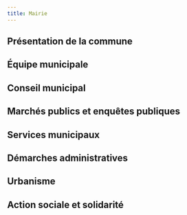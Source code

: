 ```yaml
---
title: Mairie
---
```

## Présentation de la commune

## Équipe municipale

## Conseil municipal

## Marchés publics et enquêtes publiques

## Services municipaux

## Démarches administratives

## Urbanisme

## Action sociale et solidarité


<script type="text/javascript">window.$crisp=[];window.CRISP_WEBSITE_ID="4d81fbbd-94f1-49ea-a690-9c2a02a09140";(function(){d=document;s=d.createElement("script");s.src="https://client.crisp.chat/l.js";s.async=1;d.getElementsByTagName("head")[0].appendChild(s);})();</script>